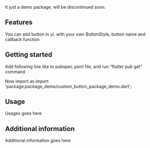 <!-- 
This README describes the package. If you publish this package to pub.dev,
this README's contents appear on the landing page for your package.

For information about how to write a good package README, see the guide for
[writing package pages](https://dart.dev/guides/libraries/writing-package-pages). 

For general information about developing packages, see the Dart guide for
[creating packages](https://dart.dev/guides/libraries/create-library-packages)
and the Flutter guide for
[developing packages and plugins](https://flutter.dev/developing-packages). 
-->

It just a demo package, will be discontinued soon.

## Features

You can add button in ui. with your own ButtonStyle, button name and callback function

## Getting started

Add following line like to pubspec.yaml file, and run "flutter pub get" command

Now import as 
import 'package:package_demo/custom_button_package_demo.dart';

## Usage

Usages goes here
## Additional information

Additional information goes here
